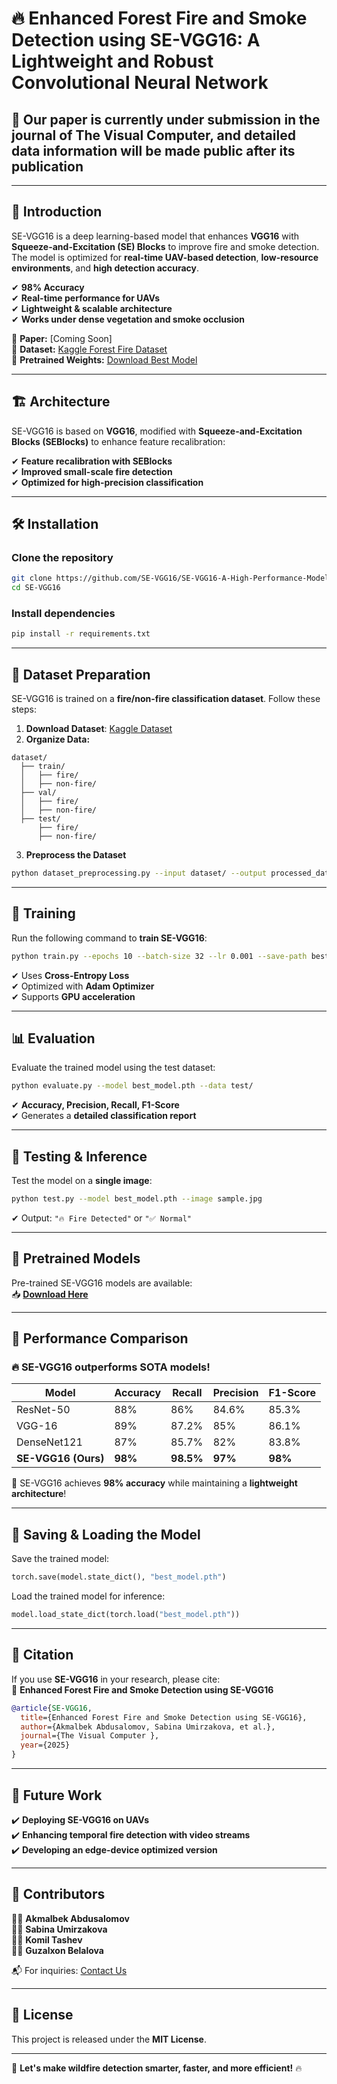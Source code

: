 # 🔥 Enhanced Forest Fire and Smoke Detection using SE-VGG16: A Lightweight and Robust Convolutional Neural Network  

## 📢 Our paper is currently under submission in the journal of The Visual Computer, and detailed data information will be made public after its publication  

---

## 🌟 Introduction  
SE-VGG16 is a deep learning-based model that enhances **VGG16** with **Squeeze-and-Excitation (SE) Blocks** to improve fire and smoke detection. The model is optimized for **real-time UAV-based detection**, **low-resource environments**, and **high detection accuracy**.  

✔ **98% Accuracy**  
✔ **Real-time performance for UAVs**  
✔ **Lightweight & scalable architecture**  
✔ **Works under dense vegetation and smoke occlusion**  

📄 **Paper:** [Coming Soon]  
📂 **Dataset:** [Kaggle Forest Fire Dataset](https://www.kaggle.com/datasets/mohnishsaiprasad/forest-fire-images)  
📁 **Pretrained Weights:** [Download Best Model](https://github.com/SE-VGG16/weights/)  

---

## 🏗 Architecture  
SE-VGG16 is based on **VGG16**, modified with **Squeeze-and-Excitation Blocks (SEBlocks)** to enhance feature recalibration:  

✔ **Feature recalibration with SEBlocks**  
✔ **Improved small-scale fire detection**  
✔ **Optimized for high-precision classification**  

---

## 🛠 Installation  

### Clone the repository  
```bash
git clone https://github.com/SE-VGG16/SE-VGG16-A-High-Performance-Model-for-Forest-Fire-and-Smoke-Detection.git
cd SE-VGG16
```

### Install dependencies  
```bash
pip install -r requirements.txt
```

---

## 📂 Dataset Preparation  
SE-VGG16 is trained on a **fire/non-fire classification dataset**. Follow these steps:  
1. **Download Dataset**: [Kaggle Dataset](https://www.kaggle.com/datasets/mohnishsaiprasad/forest-fire-images)  
2. **Organize Data:**  
```
dataset/
  ├── train/
  │   ├── fire/
  │   ├── non-fire/
  ├── val/
  │   ├── fire/
  │   ├── non-fire/
  ├── test/
      ├── fire/
      ├── non-fire/
```
3. **Preprocess the Dataset**  
```bash
python dataset_preprocessing.py --input dataset/ --output processed_data/
```

---

## 🎯 Training  
Run the following command to **train SE-VGG16**:  
```bash
python train.py --epochs 10 --batch-size 32 --lr 0.001 --save-path best_model.pth
```
✔ Uses **Cross-Entropy Loss**  
✔ Optimized with **Adam Optimizer**  
✔ Supports **GPU acceleration**  

---

## 📊 Evaluation  
Evaluate the trained model using the test dataset:  
```bash
python evaluate.py --model best_model.pth --data test/
```
✔ **Accuracy, Precision, Recall, F1-Score**  
✔ Generates a **detailed classification report**  

---

## 🧪 Testing & Inference  
Test the model on a **single image**:  
```bash
python test.py --model best_model.pth --image sample.jpg
```
✔ Output: `"🔥 Fire Detected"` or `"✅ Normal"`  

---

## 📌 Pretrained Models  
Pre-trained SE-VGG16 models are available:  
📥 **[Download Here](https://github.com/SE-VGG16/weights/)**  

---

## 🚀 Performance Comparison  
### 🔥 SE-VGG16 outperforms SOTA models!  
| Model            | Accuracy | Recall | Precision | F1-Score |
|-----------------|---------|--------|-----------|---------|
| ResNet-50       | 88%     | 86%    | 84.6%     | 85.3%  |
| VGG-16          | 89%     | 87.2%  | 85%       | 86.1%  |
| DenseNet121     | 87%     | 85.7%  | 82%       | 83.8%  |
| **SE-VGG16 (Ours)** | **98%** | **98.5%** | **97%** | **98%** |

📌 SE-VGG16 achieves **98% accuracy** while maintaining a **lightweight architecture**!

---

## 💾 Saving & Loading the Model  
Save the trained model:  
```python
torch.save(model.state_dict(), "best_model.pth")
```
Load the trained model for inference:  
```python
model.load_state_dict(torch.load("best_model.pth"))
```

---

## 📝 Citation  
If you use **SE-VGG16** in your research, please cite:  
📄 **Enhanced Forest Fire and Smoke Detection using SE-VGG16**  
```bibtex
@article{SE-VGG16,
  title={Enhanced Forest Fire and Smoke Detection using SE-VGG16},
  author={Akmalbek Abdusalomov, Sabina Umirzakova, et al.},
  journal={The Visual Computer },
  year={2025}
}
```

---

## 🎯 Future Work  
✔️ **Deploying SE-VGG16 on UAVs**  
✔️ **Enhancing temporal fire detection with video streams**  
✔️ **Developing an edge-device optimized version**  

---

## 🤝 Contributors  
👨‍💻 **Akmalbek Abdusalomov**  
👩‍💻 **Sabina Umirzakova**  
👨‍💻 **Komil Tashev**  
👩‍💻 **Guzalxon Belalova**  

📬 For inquiries: [Contact Us](mailto:research@se-vgg16.org)  

---

## 📌 License  
This project is released under the **MIT License**.  

---

🚀 **Let's make wildfire detection smarter, faster, and more efficient!** 🔥  
